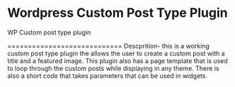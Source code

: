 Wordpress Custom Post Type Plugin 
=======
WP Custom post type plugin 

============================
Descprition- this is a working custom post type plugin the allows the user to create a custom post with a 
title and a featured image. This plugin also has a page template that is used to loop through the custom posts 
while displaying in any theme. There is also a short code that takes parameters that can be used in widgets. 

